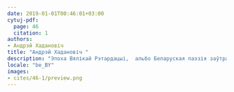 ```yaml
---
date: 2019-01-01T00:46:01+03:00
cytuj-pdf:
  page: 46
  citation: 1
authors:
- Андрэй Хадановіч 
title: "Андрэй Хадановіч "
description: "Эпоха Вялікай Рэтардацыі,  альбо Беларуская паэзія заўтра. 2001 "
locale: "be_BY"
images:
- cites/46-1/preview.png
---
```

